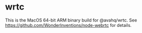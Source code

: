 # wrtc

This is the MacOS 64-bit ARM binary build for @avahq/wrtc.
See https://github.com/WonderInventions/node-webrtc for details.
